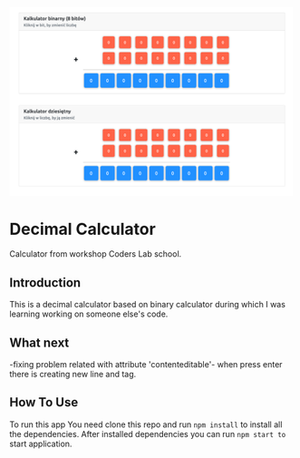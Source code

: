 <img src="/assets/project-complete.png" alt="alt text" width="500" />

# Decimal Calculator
Calculator from workshop Coders Lab school.

## Introduction
This is a decimal calculator based on binary calculator during which I was learning working on someone else's code.

## What next
-fixing problem related with attribute 'contenteditable'- when press enter there is creating new line and tag.

## How To Use
To run this app You need clone this repo and run `npm install` to install all the dependencies.
After installed dependencies you can run `npm start to` start application.
